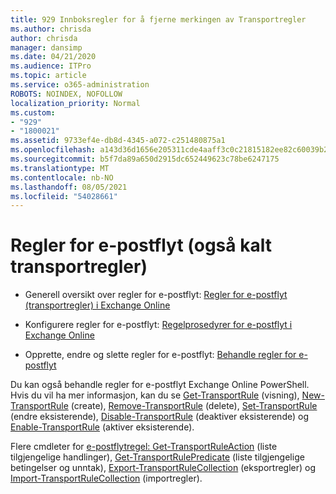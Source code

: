 ```yaml
---
title: 929 Innboksregler for å fjerne merkingen av Transportregler
ms.author: chrisda
author: chrisda
manager: dansimp
ms.date: 04/21/2020
ms.audience: ITPro
ms.topic: article
ms.service: o365-administration
ROBOTS: NOINDEX, NOFOLLOW
localization_priority: Normal
ms.custom:
- "929"
- "1800021"
ms.assetid: 9733ef4e-db8d-4345-a072-c251480875a1
ms.openlocfilehash: a143d36d1656e205311cde4aaff3c0c21815182ee82c60039b2219addac218cb
ms.sourcegitcommit: b5f7da89a650d2915dc652449623c78be6247175
ms.translationtype: MT
ms.contentlocale: nb-NO
ms.lasthandoff: 08/05/2021
ms.locfileid: "54028661"
---
```

# <a name="mail-flow-rules-also-known-as-transport-rules"></a>Regler for e-postflyt (også kalt transportregler)

- Generell oversikt over regler for e-postflyt: [Regler for e-postflyt (transportregler) i Exchange Online](https://technet.microsoft.com/library/jj919238.aspx)

- Konfigurere regler for e-postflyt: [Regelprosedyrer for e-postflyt i Exchange Online](https://technet.microsoft.com/library/dn600436.aspx)

- Opprette, endre og slette regler for e-postflyt: [Behandle regler for e-postflyt](https://technet.microsoft.com/library/jj657505.aspx)

Du kan også behandle regler for e-postflyt Exchange Online PowerShell. Hvis du vil ha mer informasjon, kan du se [Get-TransportRule](https://docs.microsoft.com/powershell/module/exchange/policy-and-compliance/get-transportrule) (visning), [New-TransportRule](https://docs.microsoft.com/powershell/module/exchange/policy-and-compliance/new-transportrule) (create), [Remove-TransportRule](https://docs.microsoft.com/powershell/module/exchange/policy-and-compliance/remove-transportrule) (delete), [Set-TransportRule](https://docs.microsoft.com/powershell/module/exchange/policy-and-compliance/set-transportrule) (endre eksisterende), [Disable-TransportRule](https://docs.microsoft.com/powershell/module/exchange/policy-and-compliance/disable-transportrule) (deaktiver eksisterende) og [Enable-TransportRule](https://docs.microsoft.com/powershell/module/exchange/policy-and-compliance/enable-transportrule) (aktiver eksisterende).

Flere cmdleter for [e-postflytregel: Get-TransportRuleAction](https://docs.microsoft.com/powershell/module/exchange/policy-and-compliance/get-transportruleaction) (liste tilgjengelige handlinger), [Get-TransportRulePredicate](https://docs.microsoft.com/powershell/module/exchange/policy-and-compliance/get-transportrulepredicate) (liste tilgjengelige betingelser og unntak), [Export-TransportRuleCollection](https://docs.microsoft.com/powershell/module/exchange/policy-and-compliance/export-transportrulecollection) (eksportregler) og [Import-TransportRuleCollection](https://docs.microsoft.com/powershell/module/exchange/policy-and-compliance/import-transportrulecollection) (importregler).
